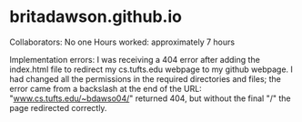 # britadawson.github.io

Collaborators: No one
Hours worked: approximately 7 hours

Implementation errors:
I was receiving a 404 error after adding the index.html file to redirect my cs.tufts.edu webpage to my github webpage. I had changed all the permissions in the required directories and files; the error came from a backslash at the end of the URL: "www.cs.tufts.edu/~bdawso04/" returned 404, but without the final "/" the page redirected correctly. 